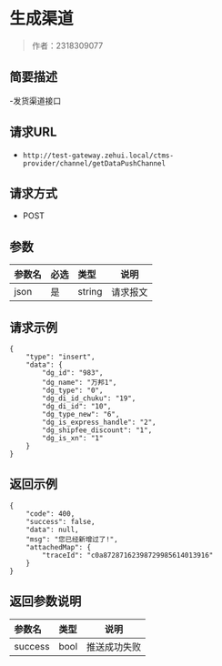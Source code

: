 # 生成渠道

> 作者：2318309077

## 简要描述

-发货渠道接口

## 请求URL
- ` http://test-gateway.zehui.local/ctms-provider/channel/getDataPushChannel `
  
## 请求方式
- POST 

## 参数

|参数名|必选|类型|说明|
|:----    |:---|:----- |-----   |
|json |是  |string |请求报文   |

## 请求示例 

``` 
{
	"type": "insert",
	"data": {
		"dg_id": "983",
		"dg_name": "万邦1",
		"dg_type": "0",
		"dg_di_id_chuku": "19",
		"dg_di_id": "10",
		"dg_type_new": "6",
		"dg_is_express_handle": "2",
		"dg_shipfee_discount": "1",
		"dg_is_xn": "1"
	}
}
```

## 返回示例 

``` 
{
    "code": 400,
    "success": false,
    "data": null,
    "msg": "您已经新增过了!",
    "attachedMap": {
        "traceId": "c0a87287162398729985614013916"
    }
}
```

## 返回参数说明 

|参数名|类型|说明|
|:-----  |:-----|-----                           |
|success |bool   |推送成功失败  |